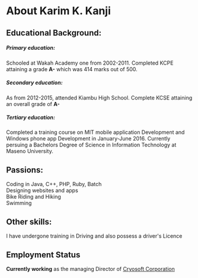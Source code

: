 # About Karim K. Kanji

## Educational Background:
##### Primary education:
Schooled at Wakah Academy one from 2002-2011. Completed KCPE attaining a grade **A-** which was 414 marks out of 500.
##### Secondary education:
As from 2012-2015, attended Kiambu High School. Complete KCSE attaining an overall grade of **A-**
##### Tertiary education:
Completed a training course on MIT mobile application Development and Windows phone app Development in January-June 2016.
Currently persuing a Bachelors Degree of Science in Information Technology at Maseno University.


## Passions:
Coding in Java, C++, PHP, Ruby, Batch</br>
Designing websites and apps</br>
Bike Riding and Hiking</br>
Swimming</br>

## Other skills:
I have undergone training in Driving and also possess a driver's Licence

## Employment Status
**Currently working** as the managing Director of [Cryosoft Corporation](http://www.cryosoft.co.ke)

